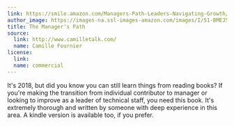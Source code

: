 ```yaml
---
link: https://smile.amazon.com/Managers-Path-Leaders-Navigating-Growth/dp/1491973897/
author_image: https://images-na.ssl-images-amazon.com/images/I/51-BMEJ525L._SX331_BO1,204,203,200_.jpg
title: The Manager's Path
source:
  link: http://www.camilletalk.com/
  name: Camille Fournier
license:
  link:
  name: commercial
---
```

<p>It's 2018, but did you know you can still learn things from reading books? If you're making the transition from individual contributor to manager or looking to improve as a leader of technical staff, you need this book. It's extremely thorough and written by someone with deep experience in this area. A kindle version is available too, if you prefer.</p>
